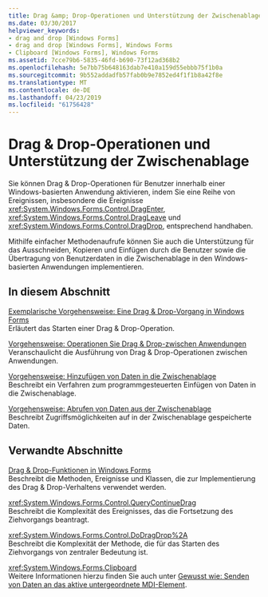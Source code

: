```yaml
---
title: Drag &amp; Drop-Operationen und Unterstützung der Zwischenablage
ms.date: 03/30/2017
helpviewer_keywords:
- drag and drop [Windows Forms]
- drag and drop [Windows Forms], Windows Forms
- Clipboard [Windows Forms], Windows Forms
ms.assetid: 7cce79b6-5835-46fd-b690-73f12ad368b2
ms.openlocfilehash: 5e7bb75b648163dab7e410a159d55ebbb75f1b0a
ms.sourcegitcommit: 9b552addadfb57fab0b9e7852ed4f1f1b8a42f8e
ms.translationtype: MT
ms.contentlocale: de-DE
ms.lasthandoff: 04/23/2019
ms.locfileid: "61756428"
---
```

# <a name="drag-and-drop-operations-and-clipboard-support"></a>Drag &amp; Drop-Operationen und Unterstützung der Zwischenablage
Sie können Drag &amp; Drop-Operationen für Benutzer innerhalb einer Windows-basierten Anwendung aktivieren, indem Sie eine Reihe von Ereignissen, insbesondere die Ereignisse <xref:System.Windows.Forms.Control.DragEnter>, <xref:System.Windows.Forms.Control.DragLeave> und <xref:System.Windows.Forms.Control.DragDrop>, entsprechend handhaben.  
  
 Mithilfe einfacher Methodenaufrufe können Sie auch die Unterstützung für das Ausschneiden, Kopieren und Einfügen durch die Benutzer sowie die Übertragung von Benutzerdaten in die Zwischenablage in den Windows-basierten Anwendungen implementieren.  
  
## <a name="in-this-section"></a>In diesem Abschnitt  
 [Exemplarische Vorgehensweise: Eine Drag & Drop-Vorgang in Windows Forms](walkthrough-performing-a-drag-and-drop-operation-in-windows-forms.md)  
 Erläutert das Starten einer Drag &amp; Drop-Operation.  
  
 [Vorgehensweise: Operationen Sie Drag & Drop-zwischen Anwendungen](how-to-perform-drag-and-drop-operations-between-applications.md)  
 Veranschaulicht die Ausführung von Drag &amp; Drop-Operationen zwischen Anwendungen.  
  
 [Vorgehensweise: Hinzufügen von Daten in die Zwischenablage](how-to-add-data-to-the-clipboard.md)  
 Beschreibt ein Verfahren zum programmgesteuerten Einfügen von Daten in die Zwischenablage.  
  
 [Vorgehensweise: Abrufen von Daten aus der Zwischenablage](how-to-retrieve-data-from-the-clipboard.md)  
 Beschreibt Zugriffsmöglichkeiten auf in der Zwischenablage gespeicherte Daten.   
  
## <a name="related-sections"></a>Verwandte Abschnitte  
 [Drag & Drop-Funktionen in Windows Forms](../drag-and-drop-functionality-in-windows-forms.md)  
 Beschreibt die Methoden, Ereignisse und Klassen, die zur Implementierung des Drag &amp; Drop-Verhaltens verwendet werden.  
  
 <xref:System.Windows.Forms.Control.QueryContinueDrag>  
 Beschreibt die Komplexität des Ereignisses, das die Fortsetzung des Ziehvorgangs beantragt.  
  
 <xref:System.Windows.Forms.Control.DoDragDrop%2A>  
 Beschreibt die Komplexität der Methode, die für das Starten des Ziehvorgangs von zentraler Bedeutung ist.   
  
 <xref:System.Windows.Forms.Clipboard>  
 Weitere Informationen hierzu finden Sie auch unter [Gewusst wie: Senden von Daten an das aktive untergeordnete MDI-Element](how-to-send-data-to-the-active-mdi-child.md).
